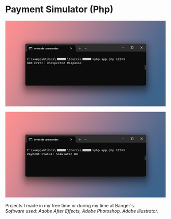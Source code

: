 <h1>Payment Simulator (Php)</h1>

![alt text](https://github.com/Fjerdingstad/portfolio/blob/main/Php/PaymentApp/realPayment.png?raw=true)

![alt text](https://github.com/Fjerdingstad/portfolio/blob/main/Php/PaymentApp/simulatedPayment.png?raw=true)

Projects I made in my free time or during my time at Banger's. <br/>
<i>Software used: Adobe After Effects, Adobe Photoshop, Adobe Illustrator. </i>
